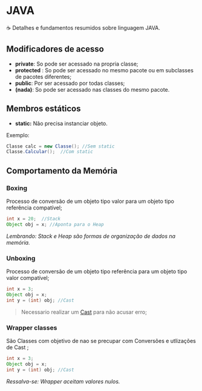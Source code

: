 # JAVA
 ☕ Detalhes e fundamentos resumidos sobre linguagem JAVA.

## Modificadores de acesso
- **private**: So pode ser acessado na propria classe;
- **protected** : So pode ser acessado no mesmo pacote ou em subclasses de pacotes diferentes;
- **public**: Por ser acessado por todas classes;
- **(nada)**: So pode ser acessado nas classes do mesmo pacote.

## Membros estáticos

- **static:** Não precisa instanciar objeto.

Exemplo: 
```java
Classe calc = new Classe(); //Sem static
Classe.Calcular();  //Com static
```
## Comportamento da Memória
### Boxing 
Processo de conversão de um objeto tipo valor para um objeto tipo referência compatível;
```java
int x = 20;  //Stack
Object obj = x; //Aponta para o Heap
```
_Lembrando: Stack e Heap são formas de organização de dados na memória._
### Unboxing 
Processo de conversão de um objeto tipo referência para um objeto tipo valor compatível;
```java
int x = 3;
Object obj = x; 
int y = (int) obj; //Cast
```
>Necessario realizar um [Cast]("") para não acusar erro;

### Wrapper classes 
São Classes com objetivo de nao se precupar com Conversões e utlizações de Cast ;
```java
int x = 3;
Object obj = x; 
int y = (int) obj; //Cast
```
_Ressalva-se: Wrapper aceitam valores nulos._
